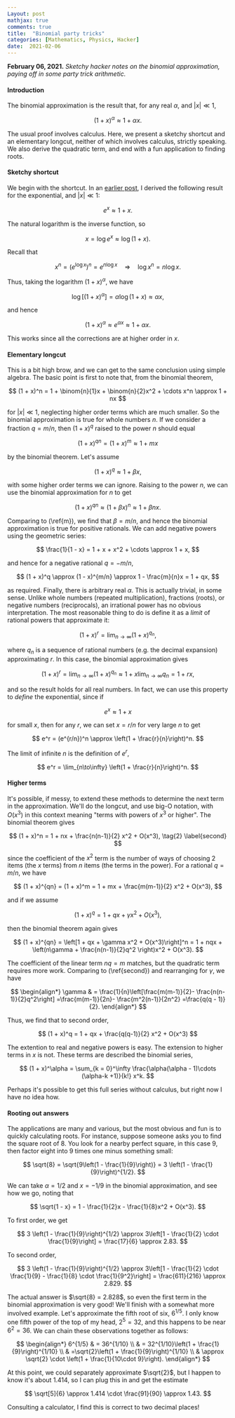 ```yaml
---
Layout: post
mathjax: true
comments: true
title:  "Binomial party tricks"
categories: [Mathematics, Physics, Hacker]
date:  2021-02-06
---
```


**February 06, 2021.** *Sketchy hacker notes on the binomial
  approximation, paying off in some party trick arithmetic.*

#### Introduction

The binomial approximation is the result that, for any real $\alpha$,
and $|x| \ll 1$,

$$
(1 + x)^\alpha \approx 1 + \alpha x.
$$

The usual proof involves calculus.
Here, we present a sketchy shortcut and an elementary longcut, neither
of which involves calculus, strictly speaking.
We also derive the quadratic term, and end with a fun application to
finding roots.

#### Sketchy shortcut

We begin with the shortcut.
In an
[earlier post](https://hapax.github.io/maths/physics/hacks/exponential/),
I derived the following result for the exponential, and $|x| \ll 1$:

$$
e^x \approx 1 + x.
$$

The natural logarithm is the inverse function, so

$$
x = \log e^x \approx \log(1 + x).
$$

Recall that

$$
x^n = (e^{\log x})^n = e^{n\log x} \quad \Longrightarrow \quad \log x^n = n \log x.
$$

Thus, taking the logarithm $(1 + x)^\alpha$, we have

$$
\log [(1+x)^\alpha] = \alpha \log (1+ x) \approx \alpha x,
$$

and hence

$$
(1+x)^\alpha \approx e^{\alpha x} \approx 1 + \alpha x.
$$

This works since all the corrections are at higher order in $x$.

#### Elementary longcut

This is a bit high brow, and we can get to the same conclusion using
simple algebra.
The basic point is first to note that, from the binomial theorem,

$$
(1 + x)^n = 1 + \binom{n}{1}x + \binom{n}{2}x^2 + \cdots x^n \approx
1 + nx
$$

for $|x| \ll 1$, neglecting higher order terms which are much smaller.
So the binomial approximation is true for whole numbers $n$.
If we consider a fraction $q = m/n$, then $(1 + x)^q$ raised to the
power $n$ should equal

$$
(1 + x)^{qn} = (1 + x)^{m} \approx 1 + mx \tag{1}\label{m}
$$

by the binomial theorem.
Let's assume

$$
(1 + x)^{q} \approx 1 + \beta x,
$$

with some higher order terms we can ignore.
Raising to the power $n$, we can use the binomial approximation for
$n$ to get

$$
(1 + x)^{qn} \approx (1 + \beta x)^n \approx 1 + \beta n x.
$$

Comparing to (\ref{m}), we find that $\beta = m/n$, and hence the
binomial approximation is true for positive rationals.
We can add negative powers using the geometric series:

$$
\frac{1}{1 - x} = 1 + x + x^2 + \cdots \approx 1 + x,
$$

and hence for a negative rational $q = -m/n$,

$$
(1 + x)^q \approx (1 - x)^{m/n} \approx 1 - \frac{m}{n}x = 1 + qx,
$$

as required. Finally, there is arbitrary real $\alpha$. This is
actually trivial, in some sense.
Unlike whole numbers (repeated multiplication), fractions (roots), or
negative numbers (reciprocals), an irrational power has no obvious
interpretation. The most reasonable thing to do is define it as a
*limit* of rational powers that approximate it:

$$
(1 + x)^r = \lim_{n \to \infty} (1 + x)^{q_n},
$$

where $q_n$ is a sequence of rational numbers (e.g. the decimal
expansion) approximating $r$.
In this case, the binomial approximation gives

$$
(1 + x)^r = \lim_{n \to \infty} (1 + x)^{q_n} \approx 1 + x \lim_{n
\to \infty} q_n = 1 + rx,
$$

and so the result holds for all real numbers.
In fact, we can use this property to *define* the exponential, since if

$$
e^x \approx 1 + x
$$

for small $x$, then for any $r$, we can set $x = r/n$ for very large
$n$ to get

$$
e^r = (e^{r/n})^n \approx \left(1 + \frac{r}{n}\right)^n.
$$

The limit of infinite $n$ is the definition of $e^r$,

$$
e^r = \lim_{n\to\infty} \left(1 + \frac{r}{n}\right)^n.
$$

#### Higher terms

It's possible, if messy, to extend these methods to determine the next
term in the approximation.
We'll do the longcut, and use big-O notation, with $O(x^3)$ in this
context meaning "terms with powers of $x^3$ or higher".
The binomial theorem gives

$$
(1 + x)^n = 1 + nx + \frac{n(n-1)}{2} x^2 + O(x^3), \tag{2} \label{second}
$$

since the coefficient of the $x^2$ term is the number of ways of
choosing $2$ items (the $x$ terms) from $n$ items (the terms in the power).
For a rational $q = m/n$, we have

$$
(1 + x)^{qn} = (1 + x)^m = 1 + mx + \frac{m(m-1)}{2} x^2 + O(x^3),
$$

and if we assume

$$
(1 + x)^{q} = 1 + qx + \gamma x^2 + O(x^3),
$$

then the binomial theorem again gives

$$
(1 + x)^{qn} = \left[1 + qx + \gamma x^2 + O(x^3)\right]^n = 1 + nqx +
\left(n\gamma + \frac{n(n-1)}{2}q^2 \right)x^2 + O(x^3).
$$

The coefficient of the linear term $nq = m$ matches, but the quadratic
term requires more work. Comparing to (\ref{second}) and
rearranging for $\gamma$, we have

$$
\begin{align*}
\gamma  & = \frac{1}{n}\left[\frac{m(m-1)}{2}- \frac{n(n-1)}{2}q^2\right] 
 =\frac{m(m-1)}{2n}- \frac{m^2(n-1)}{2n^2} 
 =\frac{q(q - 1)}{2}.
\end{align*}
$$

Thus, we find that to second order,

$$
(1 + x)^q = 1 + qx + \frac{q(q-1)}{2} x^2 + O(x^3)
$$

The extention to real and negative powers is easy. The extension to
higher terms in $x$ is not.
These terms are described the binomial series,

$$
(1 + x)^\alpha = \sum_{k = 0}^\infty \frac{\alpha(\alpha - 1)\cdots
(\alpha-k +1)}{k!} x^k.
$$

Perhaps it's possible to get this full series without calculus, but
right now I have no idea how.

#### Rooting out answers

The applications are many and various, but the most obvious and fun is
to quickly calculating roots.
For instance, suppose someone asks you to find the square root of $8$.
You look for a nearby perfect square, in this case $9$, then factor
eight into $9$ times one minus something small:

$$
\sqrt{8} = \sqrt{9\left(1 - \frac{1}{9}\right)} = 3 \left(1 - \frac{1}{9}\right)^{1/2}.
$$

We can take $\alpha = 1/2$ and $x = -1/9$ in the binomial
approximation, and see how we go, noting that

$$
\sqrt{1 - x} = 1 - \frac{1}{2}x - \frac{1}{8}x^2 + O(x^3).
$$

To first order, we get

$$
3 \left(1 - \frac{1}{9}\right)^{1/2} \approx 3\left[1 - \frac{1}{2} \cdot \frac{1}{9}\right]
= \frac{17}{6} \approx 2.83.
$$

To second order,

$$
3 \left(1 - \frac{1}{9}\right)^{1/2} \approx
3\left[1 - \frac{1}{2} \cdot \frac{1}{9} - \frac{1}{8} \cdot \frac{1}{9^2}\right]
= \frac{611}{216} \approx 2.829.
$$

The actual answer is $\sqrt{8} = 2.828$, so even the first term in the
binomial approximation is very good! We'll finish with a somewhat more
involved example.
Let's approximate the fifth root of six, $6^{1/5}$.
I only know one fifth power of the top of my head, $2^5 = 32$, and
this happens to be near $6^2 = 36$.
We can chain these observations together as follows:

$$
\begin{align*}
6^{1/5} & = 36^{1/10} \\
	& = 32^{1/10}\left(1 + \frac{1}{9}\right)^{1/10} \\
	& =\sqrt{2}\left(1 + \frac{1}{9}\right)^{1/10} \\
	& \approx \sqrt{2} \cdot \left(1 + \frac{1}{10\cdot 9}\right).
\end{align*}
$$

At this point, we could separately approximate $\sqrt{2}$, but I
happen to know it's about $1.414$, so I can plug this in and get the
estimate

$$
\sqrt[5]{6} \approx 1.414 \cdot \frac{91}{90} \approx 1.43.
$$

Consulting a calculator, I find this is correct to two decimal places!
